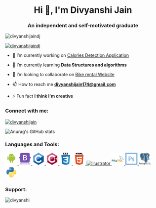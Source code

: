 <h1 align="center">Hi 👋, I'm Divyanshi Jain</h1>
<h3 align="center">An independent and self-motivated graduate</h3>

<p align="left"> <img src="https://komarev.com/ghpvc/?username=divyanshijaindj&label=Profile%20views&color=0e75b6&style=flat" alt="divyanshijaindj" /> </p>

<p align="left"> <a href="https://github.com/ryo-ma/github-profile-trophy"><img src="https://github-profile-trophy.vercel.app/?username=divyanshijaindj" alt="divyanshijaindj" /></a> </p>

- 🔭 I’m currently working on [Calories Detection Application](https://github.com/parikshit14/my-plate-nutrition)

- 🌱 I’m currently learning **Data Structures and algorithms**

- 👯 I’m looking to collaborate on [Bike rental Website](https://github.com/DivyanshijainDj/bike-rental-website)

- 📫 How to reach me **divyanshijain174@gmail.com**

- ⚡ Fun fact **I think I'm creative**

<h3 align="left">Connect with me:</h3>
<p align="left">
<a href="https://linkedin.com/in/divyanshijain" target="blank"><img align="center" src="https://raw.githubusercontent.com/rahuldkjain/github-profile-readme-generator/master/src/images/icons/Social/linked-in-alt.svg" alt="divyanshijain" height="30" width="40" /></a>
</p>

![Anurag's GitHub stats](https://github-readme-stats.vercel.app/api?username=DivyanshijainDj&theme=dark&show_icons=true)


<h3 align="left">Languages and Tools:</h3>
<p align="left"> <a href="https://developer.android.com" target="_blank" rel="noreferrer"> <img src="https://raw.githubusercontent.com/devicons/devicon/master/icons/android/android-original-wordmark.svg" alt="android" width="40" height="40"/> </a> <a href="https://getbootstrap.com" target="_blank" rel="noreferrer"> <img src="https://raw.githubusercontent.com/devicons/devicon/master/icons/bootstrap/bootstrap-plain-wordmark.svg" alt="bootstrap" width="40" height="40"/> </a> <a href="https://www.cprogramming.com/" target="_blank" rel="noreferrer"> <img src="https://raw.githubusercontent.com/devicons/devicon/master/icons/c/c-original.svg" alt="c" width="40" height="40"/> </a> <a href="https://www.w3schools.com/cpp/" target="_blank" rel="noreferrer"> <img src="https://raw.githubusercontent.com/devicons/devicon/master/icons/cplusplus/cplusplus-original.svg" alt="cplusplus" width="40" height="40"/> </a> <a href="https://www.w3schools.com/css/" target="_blank" rel="noreferrer"> <img src="https://raw.githubusercontent.com/devicons/devicon/master/icons/css3/css3-original-wordmark.svg" alt="css3" width="40" height="40"/> </a> <a href="https://www.w3.org/html/" target="_blank" rel="noreferrer"> <img src="https://raw.githubusercontent.com/devicons/devicon/master/icons/html5/html5-original-wordmark.svg" alt="html5" width="40" height="40"/> </a> <a href="https://www.adobe.com/in/products/illustrator.html" target="_blank" rel="noreferrer"> <img src="https://www.vectorlogo.zone/logos/adobe_illustrator/adobe_illustrator-icon.svg" alt="illustrator" width="40" height="40"/> </a> <a href="https://www.mysql.com/" target="_blank" rel="noreferrer"> <img src="https://raw.githubusercontent.com/devicons/devicon/master/icons/mysql/mysql-original-wordmark.svg" alt="mysql" width="40" height="40"/> </a> <a href="https://www.photoshop.com/en" target="_blank" rel="noreferrer"> <img src="https://raw.githubusercontent.com/devicons/devicon/master/icons/photoshop/photoshop-line.svg" alt="photoshop" width="40" height="40"/> </a> <a href="https://www.postgresql.org" target="_blank" rel="noreferrer"> <img src="https://raw.githubusercontent.com/devicons/devicon/master/icons/postgresql/postgresql-original-wordmark.svg" alt="postgresql" width="40" height="40"/> </a> <a href="https://www.python.org" target="_blank" rel="noreferrer"> <img src="https://raw.githubusercontent.com/devicons/devicon/master/icons/python/python-original.svg" alt="python" width="40" height="40"/> </a> </p>



<h3 align="left">Support:</h3>
<p><a href="https://www.buymeacoffee.com/divyanshi"> <img align="left" src="https://cdn.buymeacoffee.com/buttons/v2/default-yellow.png" height="50" width="210" alt="divyanshi" /></a></p><br><b>




